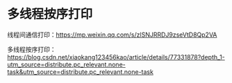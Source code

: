 # 多线程按序打印

线程间通信打印：https://mp.weixin.qq.com/s/zlSNJRRDJ9zseVtD8Qp2VA

多线程按序打印：https://blog.csdn.net/xiaokang123456kao/article/details/77331878?depth_1-utm_source=distribute.pc_relevant.none-task&utm_source=distribute.pc_relevant.none-task


